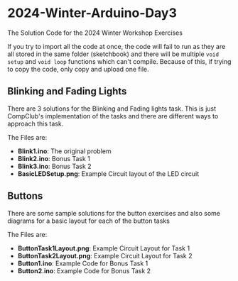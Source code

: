 # 2024-Winter-Arduino-Day3
The Solution Code for the 2024 Winter Workshop Exercises

If you try to import all the code at once, the code will fail to run as they are all stored in the same folder (sketchbook) and there will be multiple `void setup` and `void loop` functions which can't compile. Because of this, if trying to copy the code, only copy and upload one file.

## Blinking and Fading Lights
There are 3 solutions for the Blinking and Fading lights task. This is just CompClub's implementation of the tasks and there are different ways to approach this task.

The Files are:
- **Blink1.ino**: The original problem
- **Blink2.ino**: Bonus Task 1
- **Blink3.ino**: Bonus Task 2
- **BasicLEDSetup.png**: Example Circuit layout of the LED circuit

## Buttons
There are some sample solutions for the button exercises and also some diagrams for a basic layout for each of the button tasks

The Files are:
- **ButtonTask1Layout.png**: Example Circuit Layout for Task 1
- **ButtonTask2Layout.png**: Example Circuit Layout for Task 2
- **Button1.ino**: Example Code for Bonus Task 1
- **Button2.ino**: Example Code for Bonus Task 2